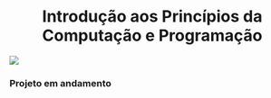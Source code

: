 <h1 align="center">Introdução aos Princípios da Computação e Programação</h1>

<img align="center" src="https://i.ibb.co/RSHPr9c/intro-Comp.png"></br>

### Projeto em andamento
